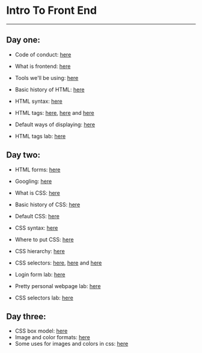 # Intro To Front End

----------------------
## Day one:
  - Code of conduct: [here](https://github.com/Chelsea-Dover/feb52018_intro/blob/master/Day_1/notes/Code_of_Conduct.md)
  - What is frontend: [here](https://github.com/Chelsea-Dover/feb52018_intro/blob/master/Day_1/notes/About_fe_and_web.md)
  - Tools we'll be using: [here](https://github.com/Chelsea-Dover/feb52018_intro/blob/master/Day_1/notes/Tools.md)
  - Basic history of HTML: [here](https://github.com/Chelsea-Dover/feb52018_intro/blob/master/Day_1/notes/Basic_history_html.md)
  - HTML syntax: [here](https://github.com/Chelsea-Dover/feb52018_intro/blob/master/Day_1/notes/html_syntax.md)
  - HTML tags: [here](https://chelsea-dover.github.io/basic_site.html), [here](https://chelsea-dover.github.io/html_lists.html) and [here](https://chelsea-dover.github.io/more_tags.html)
  - Default ways of displaying: [here](https://github.com/Chelsea-Dover/feb52018_intro/blob/master/Day_1/notes/types_of_displaying_elements.md)


  - HTML tags lab: [here](https://github.com/Chelsea-Dover/feb52018_intro/blob/master/Day_1/labs/Exercise_HTML_Tags.md)


## Day two:
  - HTML forms: [here](https://github.com/Chelsea-Dover/feb52018_intro/blob/master/Day_2/notes/html_forms.md)
  - Googling: [here](https://github.com/Chelsea-Dover/feb52018_intro/blob/master/Day_2/notes/googling.md)
  - What is CSS: [here](https://github.com/Chelsea-Dover/feb52018_intro/blob/master/Day_2/notes/What_is_css.md)
  - Basic history of CSS: [here](https://github.com/Chelsea-Dover/feb52018_intro/blob/master/Day_2/notes/Basic_history_css.md)
  - Default CSS: [here](https://github.com/Chelsea-Dover/feb52018_intro/blob/master/Day_2/notes/Default_css.md)
  - CSS syntax: [here](https://github.com/Chelsea-Dover/feb52018_intro/blob/master/Day_2/notes/css_syntax.md)
  - Where to put CSS: [here](https://github.com/Chelsea-Dover/feb52018_intro/blob/master/Day_2/notes/where_to_put_css.md)
  - CSS hierarchy: [here](https://github.com/Chelsea-Dover/feb52018_intro/blob/master/Day_2/notes/css_hierarchy.md)
  - CSS selectors: [here](https://www.w3schools.com/cssref/css_selectors.asp), [here](https://developer.mozilla.org/en-US/docs/Web/CSS/CSS_Selectors) and [here](https://chelsea-dover.github.io/selectors.html)

  - Login form lab: [here](https://github.com/Chelsea-Dover/feb52018_intro/blob/master/Day_2/labs/Exercise_Login.md	)
  - Pretty personal webpage lab: [here](https://github.com/Chelsea-Dover/feb52018_intro/blob/master/Day_2/labs/Exercise_personalWebpage.md)
  - CSS selectors lab: [here](https://flukeout.github.io/)


## Day three:
  - CSS box model: [here](https://github.com/Chelsea-Dover/feb52018_intro/blob/master/Day_3/notes/css_box_model.md)
  - Image and color formats: [here](https://github.com/Chelsea-Dover/feb52018_intro/blob/master/Day_3/notes/images_colors.md)
  - Some uses for images and colors in css: [here](https://github.com/Chelsea-Dover/feb52018_intro/blob/master/Day_3/notes/images_colors_in_css.md)

